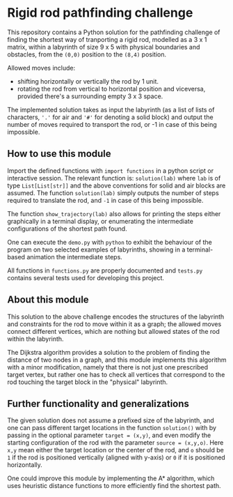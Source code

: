 # Rigid rod pathfinding challenge

This repository contains a Python solution for the pathfinding challenge
of finding the shortest way of tranporting a rigid rod, modelled as a 
3 x 1 matrix, within a labyrinth of size 9 x 5 with physical boundaries
and obstacles, from the `(0,0)` position to the `(8,4)` position. 

Allowed moves include:

- shifting horizontally or vertically the rod by 1 unit.
- rotating the rod from vertical to horizontal position and viceversa,
provided there's a surrounding empty 3 x 3 space.
    
The implemented solution takes as input the labyrinth (as a list
of lists of characters, `'.'` for air and `'#'` for denoting a solid block)
and output the number of moves required to transport the rod, or -1 in
case of this being impossible.

## How to use this module

Import the defined functions with `import functions` in a python
script or interactive session.
The relevant function is: `solution(lab)` where `lab` is of type
`List[List[str]]` and the above conventions for solid and air blocks are
assumed. The function `solution(lab)` simply outputs the number of steps
required to translate the rod, and `-1` in case of this being impossible.

The function `show_trajectory(lab)` also allows for printing the steps
either graphically in a terminal display, or enumerating the intermediate
configurations of the shortest path found.

One can execute the `demo.py` with `python` to exhibit the behaviour
of the program on two selected examples of labyrinths, showing
in a terminal-based animation the intermediate steps.

All functions in `functions.py` are properly documented and `tests.py` 
contains several tests used for developing this project.

## About this module

This solution to the above challenge encodes the structures of the
labyrinth and constraints for the rod to move within it as a graph; the
allowed moves connect different vertices, which are nothing but 
allowed states of the rod within the labyrinth.

The Dijkstra algorithm provides a solution to the problem of finding the distance
of two nodes in a graph, and this module implements this algorithm with a minor
modification, namely that there is not just one prescribed target vertex,
but rather one has to check all vertices that correspond to the rod touching
the target block in the "physical" labyrinth.

## Further functionality and generalizations

The given solution does not assume a prefixed size of the labyrinth, and
one can pass different target locations in the function `solution()` with
by passing in the optional parameter `target = (x,y)`, and even modify
the starting configuration of the rod with the parameter `source = (x,y,o)`.
Here `x,y` mean either the target location or the center of the rod, and `o`
should be `1` if the rod is positioned vertically (aligned with y-axis)
or `0` if it is positioned horizontally.

One could improve this module by implementing the A* algorithm, which 
uses heuristic distance functions to more efficiently find the shortest
path.
